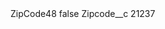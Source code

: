<?xml version="1.0" encoding="UTF-8"?>
<CustomMetadata xmlns="http://soap.sforce.com/2006/04/metadata" xmlns:xsi="http://www.w3.org/2001/XMLSchema-instance" xmlns:xsd="http://www.w3.org/2001/XMLSchema">
    <label>ZipCode48</label>
    <protected>false</protected>
    <values>
        <field>Zipcode__c</field>
        <value xsi:type="xsd:string">21237</value>
    </values>
</CustomMetadata>
